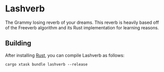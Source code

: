 # Lashverb

The Grammy losing reverb of your dreams. This reverb is heavily based off of the Freeverb algorithm and its Rust implementation for learning reasons.

## Building

After installing [Rust](https://rustup.rs/), you can compile Lashverb as follows:

```shell
cargo xtask bundle lashverb --release
```
